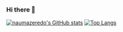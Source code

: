 ### Hi there 👋

[![naumazeredo's GitHub stats](https://github-readme-stats.vercel.app/api?username=naumazeredo&show_icons=true&count_private=true&hide_rank=true&include_all_commits=true)](https://github.com/naumazeredo)
[![Top Langs](https://github-readme-stats.vercel.app/api/top-langs/?username=naumazeredo&layout=compact)](https://github.com/naumazeredo) 
